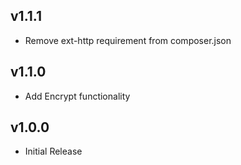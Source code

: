 ## v1.1.1

+ Remove ext-http requirement from composer.json

## v1.1.0

+ Add Encrypt functionality


## v1.0.0

+ Initial Release